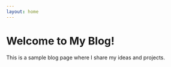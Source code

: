 ```yaml
---
layout: home
---
```

# Welcome to My Blog!
This is a sample blog page where I share my ideas and projects.
